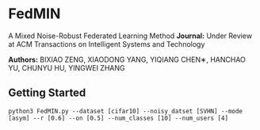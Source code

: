 # FedMIN
A Mixed Noise-Robust Federated Learning Method
**Journal:** Under Review at ACM Transactions on Intelligent Systems and Technology

**Authors:** BIXIAO ZENG, XIAODONG YANG, YIQIANG CHEN∗, HANCHAO YU, CHUNYU HU, YINGWEI ZHANG



**Getting Started**
---

```pseudocode
python3 FedMIN.py --dataset [cifar10] --noisy_datset [SVHN] --mode [asym] --r [0.6] --on [0.5] --num_classes [10] --num_users [4] 
```


